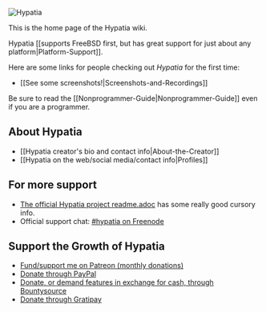 ![Hypatia](https://github.com/lillian-lemmer/hypatia/blob/master/media/logos/logotype-blacktext-transparentbg.png)

This is the home page of the Hypatia wiki.

Hypatia [[supports FreeBSD first, but has great support for just about any platform|Platform-Support]].

Here are some links for people checking out _Hypatia_ for the first time:

  * [[See some screenshots!|Screenshots-and-Recordings]]

Be sure to read the [[Nonprogrammer-Guide|Nonprogrammer-Guide]] even if you are a programmer.

## About Hypatia

  * [[Hypatia creator's bio and contact info|About-the-Creator]]
  * [[Hypatia on the web/social media/contact info|Profiles]]

## For more support

  * [The official Hypatia project readme.adoc](https://github.com/lillian-lemmer/hypatia#readme) has some really good cursory info.
  * Official support chat: [#hypatia on Freenode](http://webchat.freenode.net/?channels=hypatia)

## Support the Growth of Hypatia

  * [Fund/support me on Patreon (monthly donations)](https://www.patreon.com/lilylemmer)
  * [Donate through PayPal](https://www.paypal.com/cgi-bin/webscr?cmd=_s-xclick&hosted_button_id=YFHB5TMMXMNT6)
  * [Donate, or demand features in exchange for cash, through Bountysource](https://www.bountysource.com/teams/hypatia)
  * [Donate through Gratipay](https://gratipay.com/~lillian-lemmer/)
